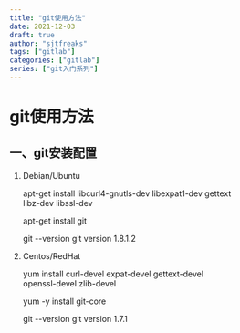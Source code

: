 ```yaml
---
title: "git使用方法"
date: 2021-12-03
draft: true
author: "sjtfreaks"
tags: ["gitlab"]
categories: ["gitlab"]
series: ["git入门系列"]
---
```


# git使用方法
## 一、git安装配置
1. Debian/Ubuntu  
  
    apt-get install libcurl4-gnutls-dev libexpat1-dev gettext \
    libz-dev libssl-dev

    apt-get install git

    git --version
    git version 1.8.1.2

2. Centos/RedHat  
  
    yum install curl-devel expat-devel gettext-devel \
    openssl-devel zlib-devel

    yum -y install git-core

    git --version
    git version 1.7.1